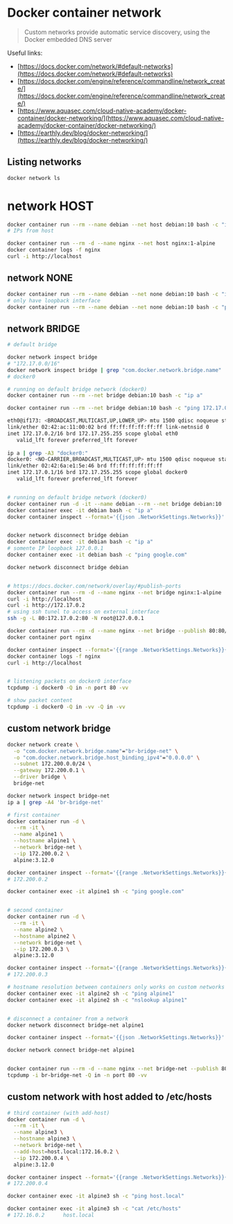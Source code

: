 # Docker container network

> Custom networks provide automatic service discovery, using the Docker embedded DNS server

Useful links:
- [https://docs.docker.com/network/#default-networks](https://docs.docker.com/network/#default-networks)
- [https://docs.docker.com/engine/reference/commandline/network_create/](https://docs.docker.com/engine/reference/commandline/network_create/)
- [https://www.aquasec.com/cloud-native-academy/docker-container/docker-networking/](https://www.aquasec.com/cloud-native-academy/docker-container/docker-networking/)
- [https://earthly.dev/blog/docker-networking/](https://earthly.dev/blog/docker-networking/)


## Listing networks

```bash
docker network ls
```


# network HOST

```bash
docker container run --rm --name debian --net host debian:10 bash -c "ip a"
# IPs from host

docker container run --rm -d --name nginx --net host nginx:1-alpine
docker container logs -f nginx
curl -i http://localhost
```


## network NONE

```bash
docker container run --rm --name debian --net none debian:10 bash -c "ip a"
# only have loopback interface
docker container run --rm --name debian --net none debian:10 bash -c "ping google.com"
```


## network BRIDGE

```bash
# default bridge

docker network inspect bridge
# "172.17.0.0/16"
docker network inspect bridge | grep "com.docker.network.bridge.name"
# docker0

# running on default bridge network (docker0)
docker container run --rm --net bridge debian:10 bash -c "ip a"

docker container run --rm --net bridge debian:10 bash -c "ping 172.17.0.1"

eth0@if173: <BROADCAST,MULTICAST,UP,LOWER_UP> mtu 1500 qdisc noqueue state UP group default
link/ether 02:42:ac:11:00:02 brd ff:ff:ff:ff:ff:ff link-netnsid 0
inet 172.17.0.2/16 brd 172.17.255.255 scope global eth0
   valid_lft forever preferred_lft forever
 
ip a | grep -A3 "docker0:"
docker0: <NO-CARRIER,BROADCAST,MULTICAST,UP> mtu 1500 qdisc noqueue state DOWN group default
link/ether 02:42:6a:e1:5e:46 brd ff:ff:ff:ff:ff:ff
inet 172.17.0.1/16 brd 172.17.255.255 scope global docker0
   valid_lft forever preferred_lft forever


# running on default bridge network (docker0)
docker container run -d -it --name debian --rm --net bridge debian:10
docker container exec -it debian bash -c "ip a"
docker container inspect --format='{{json .NetworkSettings.Networks}}' debian


docker network disconnect bridge debian
docker container exec -it debian bash -c "ip a"
# somente IP loopback 127.0.0.1
docker container exec -it debian bash -c "ping google.com"

docker network disconnect bridge debian


# https://docs.docker.com/network/overlay/#publish-ports
docker container run --rm -d --name nginx --net bridge nginx:1-alpine
curl -i http://localhost
curl -i http://172.17.0.2
# using ssh tunel to access on external interface
ssh -g -L 80:172.17.0.2:80 -N root@127.0.0.1

docker container run --rm -d --name nginx --net bridge --publish 80:80/tcp nginx:1-alpine
docker container port nginx

docker container inspect --format='{{range .NetworkSettings.Networks}}{{.IPAddress}}{{end}}' nginx
docker container logs -f nginx
curl -i http://localhost


# listening packets on docker0 interface
tcpdump -i docker0 -Q in -n port 80 -vv

# show packet content
tcpdump -i docker0 -Q in -vv -Q in -vv
```


## custom network bridge

```bash
docker network create \
  -o "com.docker.network.bridge.name"="br-bridge-net" \
  -o "com.docker.network.bridge.host_binding_ipv4"="0.0.0.0" \
  --subnet 172.200.0.0/24 \
  --gateway 172.200.0.1 \
  --driver bridge \
  bridge-net

docker network inspect bridge-net
ip a | grep -A4 'br-bridge-net'

# first container
docker container run -d \
  --rm -it \
  --name alpine1 \
  --hostname alpine1 \
  --network bridge-net \
  --ip 172.200.0.2 \
  alpine:3.12.0

docker container inspect --format='{{range .NetworkSettings.Networks}}{{.IPAddress}}{{end}}' alpine1
# 172.200.0.2

docker container exec -it alpine1 sh -c "ping google.com"


# second container
docker container run -d \
  --rm -it \
  --name alpine2 \
  --hostname alpine2 \
  --network bridge-net \
  --ip 172.200.0.3 \
  alpine:3.12.0

docker container inspect --format='{{range .NetworkSettings.Networks}}{{.IPAddress}}{{end}}' alpine2
# 172.200.0.3

# hostname resolution between containers only works on custom networks
docker container exec -it alpine2 sh -c "ping alpine1"
docker container exec -it alpine2 sh -c "nslookup alpine1"


# disconnect a container from a network
docker network disconnect bridge-net alpine1

docker container inspect --format='{{json .NetworkSettings.Networks}}' alpine1

docker network connect bridge-net alpine1


docker container run --rm -d --name nginx --net bridge-net --publish 80:80/tcp nginx:1-alpine
tcpdump -i br-bridge-net -Q in -n port 80 -vv
```


## custom network with host added to /etc/hosts

```bash
# third container (with add-host)
docker container run -d \
  --rm -it \
  --name alpine3 \
  --hostname alpine3 \
  --network bridge-net \
  --add-host=host.local:172.16.0.2 \
  --ip 172.200.0.4 \
  alpine:3.12.0

docker container inspect --format='{{range .NetworkSettings.Networks}}{{.IPAddress}}{{end}}' alpine3
# 172.200.0.4

docker container exec -it alpine3 sh -c "ping host.local"

docker container exec -it alpine3 sh -c "cat /etc/hosts"
# 172.16.0.2      host.local
```
